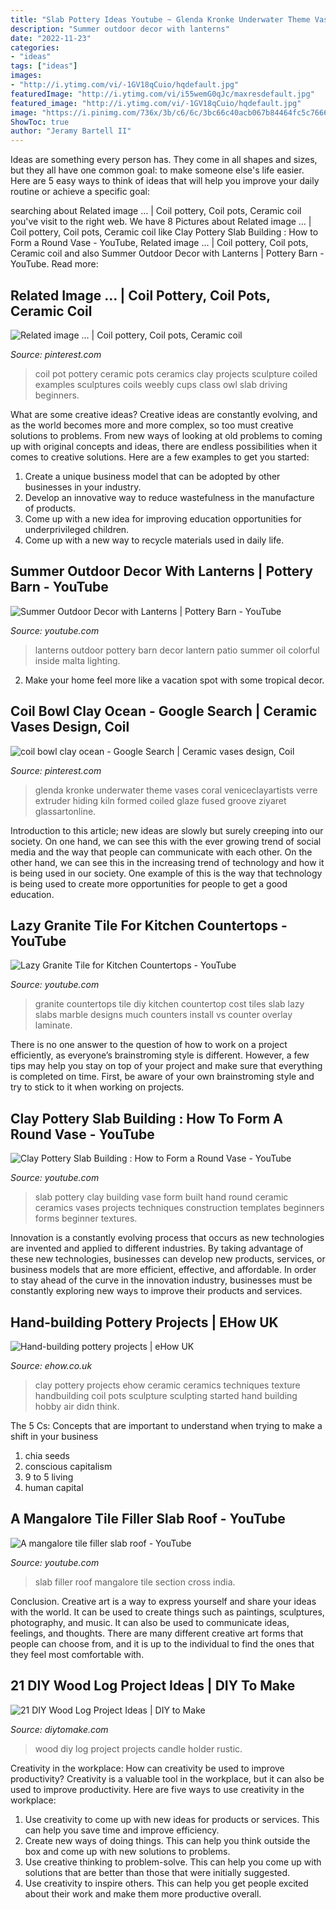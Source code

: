 ```yaml
---
title: "Slab Pottery Ideas Youtube ~ Glenda Kronke Underwater Theme Vases Coral Veniceclayartists Verre Extruder Hiding Kiln Formed Coiled Glaze Fused Groove Ziyaret Glassartonline"
description: "Summer outdoor decor with lanterns"
date: "2022-11-23"
categories:
- "ideas"
tags: ["ideas"]
images:
- "http://i.ytimg.com/vi/-1GV18qCuio/hqdefault.jpg"
featuredImage: "http://i.ytimg.com/vi/i55wemG0qJc/maxresdefault.jpg"
featured_image: "http://i.ytimg.com/vi/-1GV18qCuio/hqdefault.jpg"
image: "https://i.pinimg.com/736x/3b/c6/6c/3bc66c40acb067b84464fc5c766611ad--ceramic-pottery-pottery-coil.jpg"
ShowToc: true
author: "Jeramy Bartell II"
---
```



Ideas are something every person has. They come in all shapes and sizes, but they all have one common goal: to make someone else's life easier. Here are 5 easy ways to think of ideas that will help you improve your daily routine or achieve a specific goal: 

	

		
searching about Related image … | Coil pottery, Coil pots, Ceramic coil you've visit to the right web. We have 8 Pictures about Related image … | Coil pottery, Coil pots, Ceramic coil like Clay Pottery Slab Building : How to Form a Round Vase - YouTube, Related image … | Coil pottery, Coil pots, Ceramic coil and also Summer Outdoor Decor with Lanterns | Pottery Barn - YouTube. Read more:
		
    
## Related Image … | Coil Pottery, Coil Pots, Ceramic Coil

<img loading=lazy src="https://i.pinimg.com/736x/3b/c6/6c/3bc66c40acb067b84464fc5c766611ad--ceramic-pottery-pottery-coil.jpg" onerror="this.onerror=null;this.src='https://tse2.mm.bing.net/th?id=OIP.Q_bBWVSJTOydOibiRGaBMgHaJ4&amp;pid=15.1';" alt="Related image … | Coil pottery, Coil pots, Ceramic coil">

_Source: pinterest.com_

>coil pot pottery ceramic pots ceramics clay projects sculpture coiled examples sculptures coils weebly cups class owl slab driving beginners. 

	

What are some creative ideas?
Creative ideas are constantly evolving, and as the world becomes more and more complex, so too must creative solutions to problems. From new ways of looking at old problems to coming up with original concepts and ideas, there are endless possibilities when it comes to creative solutions. Here are a few examples to get you started:
1. Create a unique business model that can be adopted by other businesses in your industry.
2. Develop an innovative way to reduce wastefulness in the manufacture of products.
3. Come up with a new idea for improving education opportunities for underprivileged children.
4. Come up with a new way to recycle materials used in daily life.

    
## Summer Outdoor Decor With Lanterns | Pottery Barn - YouTube

<img loading=lazy src="https://i.ytimg.com/vi/7BWq819TcDk/maxresdefault.jpg" onerror="this.onerror=null;this.src='https://tse2.mm.bing.net/th?id=OIP.dIwuORyVPrKtlRypjFZPXgHaEK&amp;pid=15.1';" alt="Summer Outdoor Decor with Lanterns | Pottery Barn - YouTube">

_Source: youtube.com_

>lanterns outdoor pottery barn decor lantern patio summer oil colorful inside malta lighting. 

	

2. Make your home feel more like a vacation spot with some tropical decor.

    
## Coil Bowl Clay Ocean - Google Search | Ceramic Vases Design, Coil

<img loading=lazy src="https://i.pinimg.com/736x/87/57/f1/8757f1c3fb0708e4da84d313dab5d0ec.jpg" onerror="this.onerror=null;this.src='https://tse3.mm.bing.net/th?id=OIP.GgfJcA9hgZAkOl_aepIKBgHaHY&amp;pid=15.1';" alt="coil bowl clay ocean - Google Search | Ceramic vases design, Coil">

_Source: pinterest.com_

>glenda kronke underwater theme vases coral veniceclayartists verre extruder hiding kiln formed coiled glaze fused groove ziyaret glassartonline. 

	

Introduction to this article; new ideas are slowly but surely creeping into our society. On one hand, we can see this with the ever growing trend of social media and the way that people can communicate with each other. On the other hand, we can see this in the increasing trend of technology and how it is being used in our society. One example of this is the way that technology is being used to create more opportunities for people to get a good education.

    
## Lazy Granite Tile For Kitchen Countertops - YouTube

<img loading=lazy src="http://i.ytimg.com/vi/i55wemG0qJc/maxresdefault.jpg" onerror="this.onerror=null;this.src='https://tse3.mm.bing.net/th?id=OIP.7qSeK3YBfvrJQCeWZV8EKAHaEK&amp;pid=15.1';" alt="Lazy Granite Tile for Kitchen Countertops - YouTube">

_Source: youtube.com_

>granite countertops tile diy kitchen countertop cost tiles slab lazy slabs marble designs much counters install vs counter overlay laminate. 

	

There is no one answer to the question of how to work on a project efficiently, as everyone’s brainstroming style is different. However, a few tips may help you stay on top of your project and make sure that everything is completed on time. First, be aware of your own brainstroming style and try to stick to it when working on projects.

    
## Clay Pottery Slab Building : How To Form A Round Vase - YouTube

<img loading=lazy src="http://i1.ytimg.com/vi/B22BgihFcVE/maxresdefault.jpg" onerror="this.onerror=null;this.src='https://tse4.mm.bing.net/th?id=OIP.3fzm0R5y4W6vgDvTG23gVAHaEK&amp;pid=15.1';" alt="Clay Pottery Slab Building : How to Form a Round Vase - YouTube">

_Source: youtube.com_

>slab pottery clay building vase form built hand round ceramic ceramics vases projects techniques construction templates beginners forms beginner textures. 

	

Innovation is a constantly evolving process that occurs as new technologies are invented and applied to different industries. By taking advantage of these new technologies, businesses can develop new products, services, or business models that are more efficient, effective, and affordable. In order to stay ahead of the curve in the innovation industry, businesses must be constantly exploring new ways to improve their products and services.

    
## Hand-building Pottery Projects | EHow UK

<img loading=lazy src="http://img.aws.ehowcdn.com/intl-1200x630/ds-photo/getty/article/129/108/87644307.jpg" onerror="this.onerror=null;this.src='https://tse2.mm.bing.net/th?id=OIP.QCzoPfHNzvnWnMAupBqxTAHaD4&amp;pid=15.1';" alt="Hand-building pottery projects | eHow UK">

_Source: ehow.co.uk_

>clay pottery projects ehow ceramic ceramics techniques texture handbuilding coil pots sculpture sculpting started hand building hobby air didn think. 

	

The 5 Cs: Concepts that are important to understand when trying to make a shift in your business
1. chia seeds
2. conscious capitalism
3. 9 to 5 living
4. human capital

    
## A Mangalore Tile Filler Slab Roof - YouTube

<img loading=lazy src="http://i.ytimg.com/vi/-1GV18qCuio/hqdefault.jpg" onerror="this.onerror=null;this.src='https://tse1.mm.bing.net/th?id=OIP.-4UDmOblyhIRc_Ohxf9EWQHaFj&amp;pid=15.1';" alt="A mangalore tile filler slab roof - YouTube">

_Source: youtube.com_

>slab filler roof mangalore tile section cross india. 

	

Conclusion.
Creative art is a way to express yourself and share your ideas with the world. It can be used to create things such as paintings, sculptures, photography, and music. It can also be used to communicate ideas, feelings, and thoughts. There are many different creative art forms that people can choose from, and it is up to the individual to find the ones that they feel most comfortable with.

    
## 21 DIY Wood Log Project Ideas | DIY To Make

<img loading=lazy src="http://www.diytomake.com/wp-content/uploads/2016/03/rustic-wood-projects.jpg" onerror="this.onerror=null;this.src='https://tse1.mm.bing.net/th?id=OIP.rmzscWDOaN3tHfXSHtxWywHaJ3&amp;pid=15.1';" alt="21 DIY Wood Log Project Ideas | DIY to Make">

_Source: diytomake.com_

>wood diy log project projects candle holder rustic. 

	

Creativity in the workplace: How can creativity be used to improve productivity?
Creativity is a valuable tool in the workplace, but it can also be used to improve productivity. Here are five ways to use creativity in the workplace: 
1. Use creativity to come up with new ideas for products or services. This can help you save time and improve efficiency. 
2. Create new ways of doing things. This can help you think outside the box and come up with new solutions to problems. 
3. Use creative thinking to problem-solve. This can help you come up with solutions that are better than those that were initially suggested. 
4. Use creativity to inspire others. This can help you get people excited about their work and make them more productive overall. 

